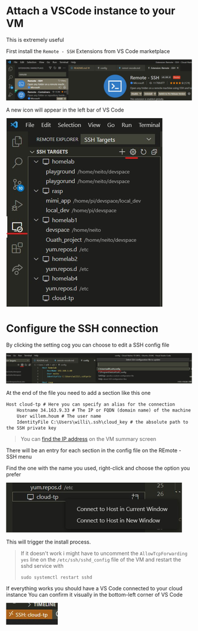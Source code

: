 # Attach a VSCode instance to your VM

This is extremely useful

First install the `Remote - SSH` Extensions from VS Code marketplace

![download ](../images/remote-ext.jpg)

A new icon will appear in the left bar of VS Code

![remote ext 2](../images/remote-ext2.jpg)

# Configure the SSH connection

By clicking the setting cog you can choose to edit a SSH config file 

![sshconfigfile](../images/sshconfigfile.jpg)

At the end of the file you need to add a section like this one 

```
Host cloud-tp # Here you can specify an alias for the connection
    Hostname 34.163.9.33 # The IP or FQDN (domain name) of the machine
    User willem.houm # The user name
    IdentityFile C:\Users\willi\.ssh\cloud_key # the absolute path to the SSH private key
```

> You can [find the IP address](accces-prepare-VM.md#accessing-the-vm) on the VM summary screen

There will be an entry for each section in the config file on the REmote - SSH menu

Find the one with the name you used, right-click and choose the option you prefer 

![sshentry](../images/sshentry.jpg)

This will trigger the install process. 

> If it doesn't work i might have to uncomment the `AllowTcpForwarding yes` line on the `/etc/ssh/sshd_config` file of the VM and restart the sshd service with 
> ```
> sudo systemctl restart sshd
> ```

If everything works you should have a VS Code connected to your cloud instance
You can confirm it visually in the bottom-left corner of VS Code

![connected](../images/connectedtocloud.jpg)
